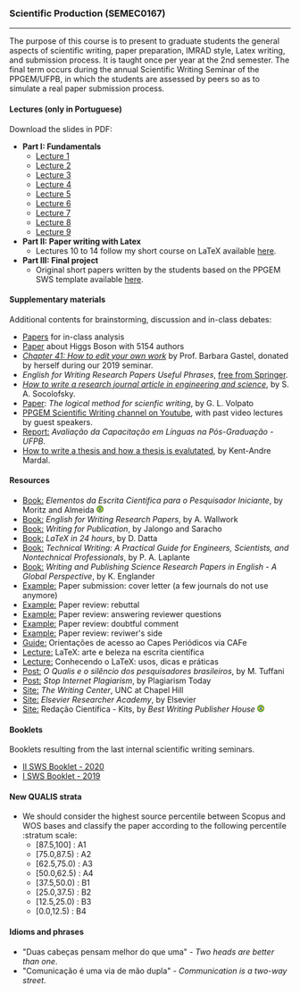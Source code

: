 ### Scientific Production (SEMEC0167)
---

The purpose of this course is to present to graduate students the general aspects of scientific writing, paper preparation, IMRAD style, Latex writing, and submission process. It is taught once per year at the 2nd semester. The final term occurs during the annual Scientific Writing Seminar of the PPGEM/UFPB, in which the students are assessed by peers so as to simulate a real paper submission process.

#### Lectures (only in Portuguese)

Download the slides in PDF:

- **Part I: Fundamentals**
	- [Lecture 1](https://github.com/gcpeixoto/SCIPROD/raw/main/beamer/pdf/aula-01.pdf)
	- [Lecture 2](https://github.com/gcpeixoto/SCIPROD/raw/main/beamer/pdf/aula-02.pdf)
	- [Lecture 3](https://github.com/gcpeixoto/SCIPROD/raw/main/beamer/pdf/aula-03.pdf)
	- [Lecture 4](https://github.com/gcpeixoto/SCIPROD/raw/main/beamer/pdf/aula-04.pdf)
	- [Lecture 5](https://github.com/gcpeixoto/SCIPROD/raw/main/beamer/pdf/aula-05.pdf)
	- [Lecture 6](https://github.com/gcpeixoto/SCIPROD/raw/main/beamer/pdf/aula-06.pdf)
	- [Lecture 7](https://github.com/gcpeixoto/SCIPROD/raw/main/beamer/pdf/aula-07.pdf)
	- [Lecture 8](https://github.com/gcpeixoto/SCIPROD/raw/main/beamer/pdf/aula-08.pdf)
	- [Lecture 9](https://github.com/gcpeixoto/SCIPROD/raw/main/beamer/pdf/aula-09.pdf)
- **Part II: Paper writing with Latex**
	- Lectures 10 to 14 follow my short course on LaTeX available [here](https://github.com/gcpeixoto/mc-latex).
- **Part III: Final project**
	- Original short papers written by the students based on the PPGEM SWS template available [here](https://github.com/gcpeixoto/ppgem-ufpb-paper-template).

#### Supplementary materials

Additional contents for brainstorming, discussion and in-class debates:

- [Papers](https://github.com/gcpeixoto/SCIPROD/tree/main/cases/aula-06) for in-class analysis
- [Paper](https://github.com/gcpeixoto/SCIPROD/raw/main/refs/2015_PhysRevLett-5154authors.pdf) about Higgs Boson with 5154 authors
- [_Chapter 41: How to edit your own work_](https://github.com/gcpeixoto/SCIPROD/raw/main/refs/BGastel_Chapter%2041_How%20to%20Edit%20Your%20Own%20Work_signed.pdf) by Prof. Barbara Gastel, donated by herself during our 2019 seminar.
- _English for Writing Research Papers Useful Phrases_, [free from Springer](http://www.springer.com/cda/content/document/cda_downloaddocument/Free+Download+-+Useful+Phrases.pdf?SGWID=0-0-45-1543172-p177775190).
- [_How to write a research journal article in engineering and science_](https://github.com/gcpeixoto/SCIPROD/raw/main/refs/How%20to%20write%20a%20research%20journal%20article%20in%20engineering%20and%20science%20-%20Socolofsky.pdf), by S. A. Socolofsky.
- [Paper](https://github.com/gcpeixoto/SCIPROD/raw/main/refs/Volpato_O_metodo_logico_para_redacao_cientifica.pdf): _The logical method for scienfic writing_, by G. L. Volpato
- [PPGEM Scientific Writing channel on Youtube](https://www.youtube.com/channel/UCdbsMbH8Fws_jcK3ACxIDQg/featured), with past video lectures by guest speakers. 
- [Report:](https://github.com/gcpeixoto/SCIPROD/raw/main/refs/Relatório%20-%20Avaliação%20da%20Capacitação%20em%20L%C3%ADnguas%20na%20Pós-Graduação%20-%20UFPB.pdf) _Avaliação da Capacitação em Línguas na Pós-Graduação - UFPB_.
- [How to write a thesis and how a thesis is evalutated](https://kent-and.github.io/OnWriting.pdf), by Kent-Andre Mardal.

#### Resources

- [Book:](https://www.amazon.com.br/dp/B096Q27VM2) _Elementos da Escrita Científica para o Pesquisador Iniciante_, by Moritz and Almeida <span><img src="../../../../_includes/icons/brazil.svg" width="13"> </span>
- [Book:](https://www.springer.com/us/book/9783319260921) _English for Writing Research Papers_, by A. Wallwork
- [Book:](https://link.springer.com/book/10.1007/978-3-319-31650-5) _Writing for Publication_, by Jalongo and Saracho
- [Book:](https://link.springer.com/book/10.1007/978-3-319-47831-9) _LaTeX in 24 hours_, by D. Datta
- [Book:](https://www.routledge.com/Technical-Writing-A-Practical-Guide-for-Engineers-Scientists-and-Nontechnical/Laplante/p/book/9781138628106) _Technical Writing: A Practical Guide for Engineers, Scientists, and Nontechnical Professionals_, by P. A. Laplante
- [Book:](https://www.springer.com/gp/book/9789400777132) _Writing and Publishing Science Research Papers in English - A Global Perspective_, by K. Englander
- [Example:](https://raw.githubusercontent.com/gcpeixoto/SCIPROD/main/templates/cover-letter.txt) Paper submission: cover letter (a few journals do not use anymore)
- [Example:](https://raw.githubusercontent.com/gcpeixoto/SCIPROD/main/templates/responses-rebuttal.txt) Paper review: rebuttal
- [Example:](https://raw.githubusercontent.com/gcpeixoto/SCIPROD/main/templates/responses-to-reviewer-example.txt) Paper review: answering reviewer questions
- [Example:](https://raw.githubusercontent.com/gcpeixoto/SCIPROD/main/templates/responses-doubtful-case.txt) Paper review: doubtful comment
- [Example:](https://raw.githubusercontent.com/gcpeixoto/SCIPROD/main/templates/technical-opinion-example.txt) Paper review: reviwer's side
- [Guide:](https://github.com/gcpeixoto/SCIPROD/raw/main/misc/orientacoes-acesso-cafe.pdf) Orientações de acesso ao Capes Periódicos via CAFe
- [Lecture:](https://github.com/gcpeixoto/SCIPROD/raw/main/misc/motivacao.pdf) LaTeX: arte e beleza na escrita científica
- [Lecture:](https://github.com/gcpeixoto/SCIPROD/raw/main/misc/guide.pdf) Conhecendo o LaTeX: usos, dicas e práticas
- [Post:](https://mauriciotuffani.blogfolha.uol.com.br/2015/04/01/o-qualis-e-o-silencio-dos-pesquisadores-brasileiros/) _O Qualis e o silêncio dos pesquisadores brasileiros_, by M. Tuffani
- [Post:](https://www.plagiarismtoday.com/stopping-internet-plagiarism/) _Stop Internet Plagiarism_, by Plagiarism Today
- [Site:](https://writingcenter.unc.edu/tips-and-tools/) _The Writing Center_, UNC at Chapel Hill
- [Site:](https://researcheracademy.elsevier.com) _Elsevier Researcher Academy_, by Elsevier
- [Site:](https://www.bestwriting.com.br/redacao-cientifica---kits-prontos.html) Redação Científica - Kits, by _Best Writing Publisher House_ <span><img src="../../../../_includes/icons/brazil.svg" width="13"> </span>

#### Booklets

Booklets resulting from the last internal scientific writing seminars.

- [II SWS Booklet - 2020](https://drive.google.com/file/d/1xxfxV7UHRueCw1ypkBxd4d6sHHWjYv_J/view?usp=sharing)
- [I SWS Booklet - 2019](https://drive.google.com/file/d/1la5sxLVFtLGfDyAIL732l2tcyKTQtOe_/view?usp=sharing)

#### New QUALIS strata

- We should consider the highest source percentile between Scopus and WOS bases and classify the paper according to the following percentile :stratum scale: 
	- [87.5,100]  : A1
	- [75.0,87.5) : A2
	- [62.5,75.0) : A3
	- [50.0,62.5) : A4
	- [37.5,50.0) : B1
	- [25.0,37.5) : B2
	- [12.5,25.0) : B3
	- [0.0,12.5)  : B4

#### Idioms and phrases
- "Duas cabeças pensam melhor do que uma" - _Two heads are better than one_. 
- "Comunicação é uma via de mão dupla" - _Communication is a two-way street_. 
